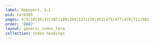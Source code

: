 ```yaml
---
label: Rapoport, S.L.
pid: term385
pages: 4|9|10|36|43|185|189|204|233|270|453|475|477|478|711|801
order: '0807'
layout: generic_index_term
collection: index-headings
---
```

